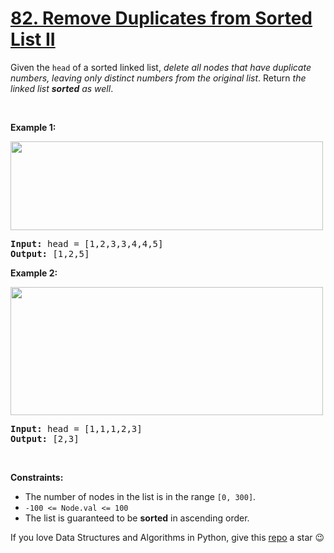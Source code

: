 # [82. Remove Duplicates from Sorted List II][title]

<p>Given the <code>head</code> of a sorted linked list, <em>delete all nodes that have duplicate numbers, leaving only distinct numbers from the original list</em>. Return <em>the linked list <strong>sorted</strong> as well</em>.</p>
<p> </p>
<p><strong>Example 1:</strong></p>
<img alt="" src="https://assets.leetcode.com/uploads/2021/01/04/linkedlist1.jpg" style="width: 500px; height: 142px;"/>
<pre><strong>Input:</strong> head = [1,2,3,3,4,4,5]
<strong>Output:</strong> [1,2,5]
</pre>
<p><strong>Example 2:</strong></p>
<img alt="" src="https://assets.leetcode.com/uploads/2021/01/04/linkedlist2.jpg" style="width: 500px; height: 205px;"/>
<pre><strong>Input:</strong> head = [1,1,1,2,3]
<strong>Output:</strong> [2,3]
</pre>
<p> </p>
<p><strong>Constraints:</strong></p>
<ul>
<li>The number of nodes in the list is in the range <code>[0, 300]</code>.</li>
<li><code>-100 &lt;= Node.val &lt;= 100</code></li>
<li>The list is guaranteed to be <strong>sorted</strong> in ascending order.</li>
</ul>


If you love Data Structures and Algorithms in Python, give this [repo][me] a star :wink:

[title]: https://leetcode.com/problems/remove-duplicates-from-sorted-list-ii
[me]: https://github.com/bumblebee211196/awesome-python-leetcode
